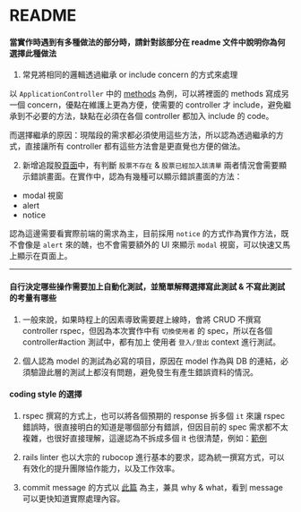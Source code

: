 # README

#### 當實作時遇到有多種做法的部分時，請針對該部分在 readme 文件中說明你為何選擇此種做法

1. 常見將相同的邏輯透過繼承 or include concern 的方式來處理

以 `ApplicationController` 中的 [methods](https://github.com/Chester1231/statementdog_hw/blob/main/app/controllers/application_controller.rb) 為例，可以將裡面的 methods 寫成另一個 concern，優點在維護上更為方便，使需要的 controller 才 include，避免繼承到不必要的方法，缺點在必須在各個 controller 都加入 include 的 code。

而選擇繼承的原因：現階段的需求都必須使用這些方法，所以認為透過繼承的方式，直接讓所有 controller 都有這些方法會是更直覺也方便的做法。

2. 新增追蹤股[頁面](https://www.notion.so/Rails-Take-home-Project-3b661abe45ec46de967f6f52fa04f95b#841951d62e8447f481a3269c44e686d1)中，有判斷 `股票不存在` & `股票已經加入該清單` 兩者情況會需要顯示錯誤畫面。在實作中，認為有幾種可以顯示錯誤畫面的方法：

- modal 視窗
- alert
- notice

認為這邊需要看實際前端的需求為主，目前採用 `notice` 的方式作為實作方法，既不會像是 `alert` 來的醜，也不會需要額外的 UI 來顯示 `modal` 視窗，可以快速又馬上顯示在頁面上。

---

#### 自行決定哪些操作需要加上自動化測試，並簡單解釋選擇寫此測試 & 不寫此測試的考量有哪些

1. 一般來說，如果時程上的因素導致需要趕上線時，會將 CRUD 不撰寫 controller rspec，但因為本次實作中有 `切換使用者` 的 spec，所以在各個 controller#action 測試中，都有加上 使用者 `登入/登出` context 進行測試。

2. 個人認為 model 的測試為必寫的項目，原因在 model 作為與 DB 的連結，必須驗證此層的測試上都沒有問題，避免發生有產生錯誤資料的情況。 

#### coding style 的選擇

1. rspec 撰寫的方式上，也可以將各個預期的 response 拆多個 `it` 來讓 rspec 錯誤時，很直接明白的知道是哪個部分有錯誤，但因目前的 spec 需求都不太複雜，也很好直接理解，這邊認為不拆成多個 it 也很清楚，例如：[範例](https://github.com/Chester1231/statementdog_hw/blob/fb64821fd225bff8491893b7b18e93d3ebebe138/spec/controllers/portfolio_stocks_controller_spec.rb#L12) 

2. rails linter 也以大宗的 rubocop 進行基本的要求，認為統一撰寫方式，可以有效化的提升團隊協作能力，以及工作效率。

3. commit message 的方式以 [此篇](https://wadehuanglearning.blogspot.com/2019/05/commit-commit-commit-why-what-commit.html) 為主，兼具 why & what，看到 message 可以更快知道實際處理內容。
